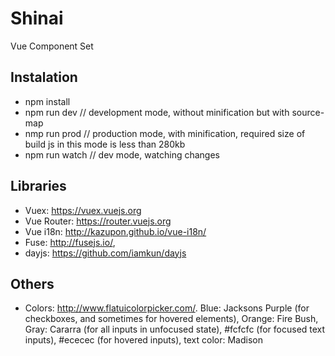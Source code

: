 # Shinai
Vue Component Set
## Instalation
- npm install
- npm run dev   // development mode, without minification but with source-map
- nmp run prod  // production mode, with minification, required size of build js in this mode is less than 280kb
- npm run watch // dev mode, watching changes
## Libraries
- Vuex: https://vuex.vuejs.org
- Vue Router: https://router.vuejs.org
- Vue i18n: http://kazupon.github.io/vue-i18n/
- Fuse: http://fusejs.io/,
- dayjs: https://github.com/iamkun/dayjs
## Others
- Colors: http://www.flatuicolorpicker.com/. Blue: Jacksons Purple (for checkboxes, and sometimes for hovered elements), Orange: Fire Bush, Gray: Cararra (for all inputs in unfocused state), #fcfcfc (for focused text inputs), #ececec (for hovered inputs), text color: Madison
